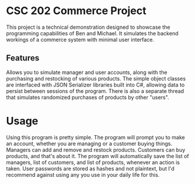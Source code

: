 # CSC 202 Commerce Project
This project is a technical demonstration designed to showcase the programming capabilities of Ben and Michael. It simulates the backend workings of a commerce system with minimal user interface.
## Features
Allows you to simulate manager and user accounts, along with the purchasing and restocking of various products. The simple object classes are interfaced with JSON Serializer libraries built into C#, allowing data to persist between sessions of the program. There is also a separate thread that simulates randomized purchases of products by other "users".
# Usage
Using this program is pretty simple. The program will prompt you to make an account, whether you are managing or a customer buying things. Managers can add and remove and restock products. Customers can buy products, and that's about it. The program will automatically save the list of managers, list of customers, and list of products, whenever an action is taken. User passwords are stored as hashes and not plaintext, but I'd recommend against using any you use in your daily life for this.
